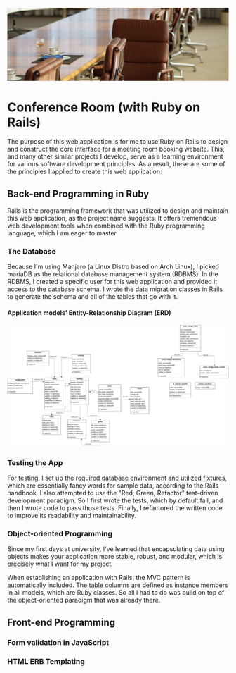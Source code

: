 ![conference room](conference_brown.jpg)
# Conference Room (with Ruby on Rails)

The purpose of this web application is for me to use Ruby on Rails to design and construct the core interface for a
meeting room booking website. This, and many other similar projects I develop, serve as a learning environment for
various software development principles. As a result, these are some of the principles I applied to create this web
application:

## Back-end Programming in Ruby

Rails is the programming framework that was utilized to design and maintain this web application, as the project name
suggests. It offers tremendous web development tools when combined with the Ruby programming language, which I am eager
to master.

### The Database

Because I'm using Manjaro (a Linux Distro based on Arch Linux), I picked mariaDB as the relational database management
system (RDBMS). In the RDBMS, I created a specific user for this web application and provided it access to the database
schema. I wrote the data migration classes in Rails to generate the schema and all of the tables that go with it.

#### Application models' Entity-Relationship Diagram (ERD)

![Entity-Relationship Diagram (ERD)](conference_room_development_db_schema.png)

### Testing the App

For testing, I set up the required database environment and utilized fixtures, which are essentially fancy words for
sample data, according to the Rails handbook. I also attempted to use the "Red, Green, Refactor" test-driven development
paradigm. So I first wrote the tests, which by default fail, and then I wrote code to pass those tests. Finally, I
refactored the written code to improve its readability and maintainability.

### Object-oriented Programming

Since my first days at university, I've learned that encapsulating data using objects makes your application more
stable, robust, and modular, which is precisely what I want for my project.

When establishing an application with Rails, the MVC pattern is automatically included. The table columns are defined as
instance members in all models, which are Ruby classes. So all I had to do was build on top of the object-oriented
paradigm that was already there.

## Front-end Programming

### Form validation in JavaScript

### HTML ERB Templating

